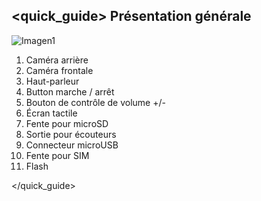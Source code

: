 ## <quick_guide> Présentation générale

![Imagen1](http://static.energysistem.com/images/manuals/42244/54e4601cd9733.jpg)

1. Caméra arrière
2. Caméra frontale
3. Haut-parleur
4. Button marche / arrêt
5. Bouton de contrôle de volume +/-
6. Écran tactile
7. Fente pour microSD
8. Sortie pour écouteurs
9. Connecteur microUSB
10. Fente pour SIM
11. Flash

</quick_guide>
